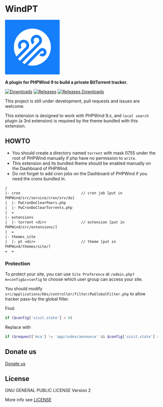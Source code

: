 WindPT
======

![WindPT Logo](extensions/torrent/res/images/WindPT.png)

**A plugin for PHPWind 9 to build a private BitTorrent tracker.**

[![Downloads](https://img.shields.io/github/downloads/labs7in0/WindPT/total.svg)](https://github.com/labs7in0/WindPT/releases)
[![Releases](https://img.shields.io/github/release/labs7in0/WindPT.svg)](https://github.com/labs7in0/WindPT/releases/latest)
[![Releases Downloads](https://img.shields.io/github/downloads/labs7in0/WindPT/latest/total.svg)](https://github.com/labs7in0/WindPT/releases/latest)

This project is still under development, pull requests and issues are welcome.

This extension is designed to work with PHPWind 9.x, and `local search` plugin (a 3rd extension) is required by the theme bundled with this extension.

## HOWTO

* You should create a directory named `torrent` with mask 0755 under the root of PHPWind manually if php have no permission to `write`.
* This extension and its bundled theme should be enabled manually on the Dashboard of PHPWind.
* Do not forget to add cron jobs on the Dashboard of PHPWind if you need the crons bundled in.

```
/
|- cron                            // cron job [put in PHPWind/src/service/cron/srv/do]
|  |- PwCronDoClearPeers.php
|  |- PwCronDoClearTorrents.php
|  =
|- extensions
|  |- torrent <dir>                // extension [put in PHPWind/src/extensions/]
|  =
|- themes_site
|  |- pt <dir>                     // theme [put in PHPWind/themes/site/]
=  =
```

### Protection

To protect your site, you can use `Site Preference` at `/admin.php?m=config&c=config` to choose which user group can access your site.

You should modify `src/applications/bbs/controller/filter/PwGlobalFilter.php` to allow tracker pass-by the global filter.

Find:

```php
if ($config['visit.state'] > 0)
```

Replace with

```php
if ($request['mca'] != 'app/index/announce' && $config['visit.state'] > 0)
```

## Donate us

[Donate us](https://7in0.me/#donate)

## License

GNU GENERAL PUBLIC LICENSE Version 2

More info see [LICENSE](LICENSE)
